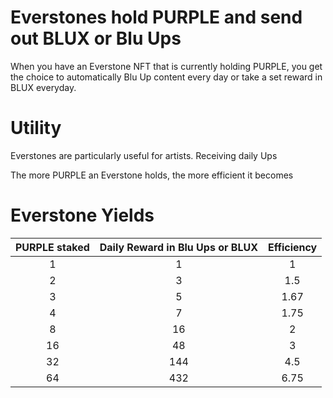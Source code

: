 # Everstones hold PURPLE and send out BLUX or Blu Ups

When you have an Everstone NFT that is currently holding PURPLE, you get the choice to automatically Blu Up content every day or take a set reward in BLUX everyday. 

# Utility
Everstones are particularly useful for artists. Receiving daily Ups


The more PURPLE an Everstone holds, the more efficient it becomes


# Everstone Yields
| PURPLE staked  | Daily Reward in Blu Ups or BLUX | Efficiency |
| :----:  | :-------------------: | :---------------: |
| 1         | 1                   | 1               | 
| 2         | 3                   | 1.5             | 
| 3         | 5                   | 1.67            | 
| 4         | 7                   | 1.75            | 
| 8         | 16                  | 2               | 
| 16        | 48                  | 3               | 
| 32        | 144                 | 4.5             | 
| 64        | 432                 | 6.75            | 

